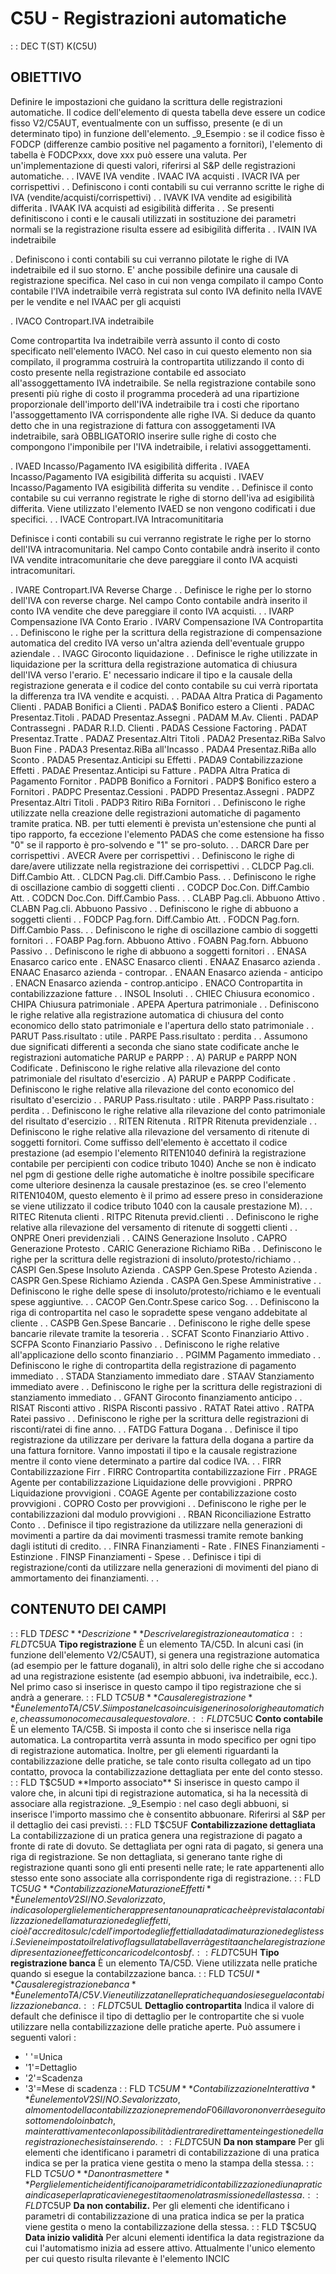 # C5U - Registrazioni automatiche
 :  : DEC T(ST) K(C5U)
## OBIETTIVO
Definire le impostazioni che guidano la scrittura delle registrazioni automatiche. Il codice dell'elemento di questa tabella deve essere un codice fisso V2/C5AUT, eventualmente con un suffisso, presente (e di un determinato tipo) in funzione dell'elemento.
_9_Esempio :  se il codice fisso è FODCP (differenze cambio positive nel pagamento a fornitori), l'elemento di tabella è FODCPxxx, dove xxx può essere una valuta.
Per un'implementazione di questi valori, riferirsi al S&P delle registrazioni automatiche.
.
. IVAVE     IVA vendite
. IVAAC     IVA acquisti
. IVACR     IVA per corrispettivi
.
.  Definiscono i conti contabili su cui verranno scritte le righe di IVA (vendite/acquisti/corrispettivi)
.
. IVAVK     IVA vendite ad esigibilità differita
. IVAAK     IVA acquisti ad esigibilità differita
.
.  Se presenti definitiscono i conti e le causali utilizzati in sostituzione dei parametri normali
se la registrazione risulta essere ad esibigilità differita
.
. IVAIN     IVA indetraibile

.  Definiscono i conti contabili su cui verranno pilotate le righe di IVA indetraibile ed il suo storno. E' anche possibile definire una causale di registrazione specifica. Nel caso in cui non venga compilato il campo Conto contabile l'IVA indetraibile verrà registrata sul conto IVA definito nella IVAVE per le vendite e nel IVAAC per gli acquisti

. IVACO     Contropart.IVA indetraibile

 Come contropartita Iva indetraibile verrà assunto il conto di costo specificato nell'elemento IVACO. Nel caso in cui questo elemento non sia compilato, il programma costruirà la contropartita utilizzando il conto di costo presente nella registrazione contabile ed associato all'assoggettamento IVA indetraibile.
Se nella registrazione contabile sono presenti più righe di costo il programma procederà ad una ripartizione proporzionale dell'importo dell'IVA indetraibile tra i costi che riportano  l'assoggettamento IVA corrispondente alle righe IVA.
Si deduce da quanto detto che in una registrazione di fattura con assoggetamenti IVA indetraibile, sarà OBBLIGATORIO inserire sulle righe di costo che compongono l'imponibile per l'IVA indetraibile, i relativi assoggettamenti.

. IVAED     Incasso/Pagamento IVA esigibilità differita
. IVAEA     Incasso/Pagamento IVA esigibilità differita su acquisti
. IVAEV     Incasso/Pagamento IVA esigibilità differita su vendite
.
.  Definisce il conto contabile su cui verranno registrate le righe di storno dell'iva ad esigibilità differita. Viene utilizzato l'elemento IVAED se non vengono codificati i due specifici.
.
. IVACE     Contropart.IVA Intracomunititaria

Definisce i conti contabili su cui verranno registrate le righe per lo storno dell'IVA intracomunitaria. Nel campo Conto contabile andrà inserito il conto IVA vendite intracomunitarie che deve pareggiare il conto IVA acquisti intracomunitari.

. IVARE     Contropart.IVA Reverse Charge
.
.  Definisce le righe per lo storno dell'IVA con reverse charge. Nel campo Conto contabile andrà inserito il conto IVA vendite che deve pareggiare il conto IVA acquisti.
.
. IVARP     Compensazione IVA Conto Erario
. IVARV     Compensazione IVA Contropartita
.
.  Definiscono le righe per la scrittura della registrazione di compensazione automatica del credito IVA verso un'altra azienda dell'eventuale gruppo aziendale
.
. IVAGC     Giroconto liquidazione
.
.  Definisce le righe utilizzate in liquidazione per la scrittura della registrazione automatica di chiusura dell'IVA verso l'erario. E' necessario indicare il tipo e la causale della registrazione generata e il codice del conto contabile su cui verrà riportata la differenza  tra IVA vendite e acquisti.
.
. PADAA     Altra Pratica di Pagamento Clienti
. PADAB     Bonifici a Clienti
. PADA$     Bonifico estero a Clienti
. PADAC     Presentaz.Titoli
. PADAD     Presentaz.Assegni
. PADAM     M.Av. Clienti
. PADAP     Contrassegni
. PADAR     R.I.D. Clienti
. PADAS     Cessione Factoring
. PADAT     Presentaz.Tratte
. PADAZ     Presentaz.Altri Titoli
. PADA2     Presentaz.RiBa Salvo Buon Fine
. PADA3     Presentaz.RiBa all'Incasso
. PADA4     Presentaz.RiBa allo Sconto
. PADA5     Presentaz.Anticipi su Effetti
. PADA9     Contabilizzazione Effetti
. PADA£     Presentaz.Anticipi su Fatture
. PADPA     Altra Pratica di Pagamento Fornitor
. PADPB     Bonifico a Fornitori
. PADP$     Bonifico estero a Fornitori
. PADPC     Presentaz.Cessioni
. PADPD     Presentaz.Assegni
. PADPZ     Presentaz.Altri Titoli
. PADP3     Ritiro RiBa Fornitori
.
.  Definiscono le righe utilizzate nella creazione delle registrazioni automatiche di pagamento tramite pratica. NB. per tutti elementi è prevista un'estensione che punti al tipo rapporto, fa eccezione l'elemento PADAS che come estensione ha fisso "0" se il rapporto è pro-solvendo e "1" se pro-soluto.
.
. DARCR     Dare per corrispettivi
. AVECR     Avere per corrispettivi
.
.  Definiscono le righe di dare/avere utilizzate nella registrazione dei corrispettivi
.
. CLDCP     Pag.cli. Diff.Cambio Att.
. CLDCN     Pag.cli. Diff.Cambio Pass.
.
.  Definiscono le righe di oscillazione cambio di soggetti clienti
.
. CODCP     Doc.Con. Diff.Cambio Att.
. CODCN     Doc.Con. Diff.Cambio Pass.
.
. CLABP     Pag.cli. Abbuono Attivo
. CLABN     Pag.cli. Abbuono Passivo
.
.  Definiscono le righe di abbuono a soggetti clienti
.
. FODCP     Pag.forn. Diff.Cambio Att.
. FODCN     Pag.forn. Diff.Cambio Pass.
.
.  Definiscono le righe di oscillazione cambio di soggetti fornitori
.
. FOABP     Pag.forn. Abbuono Attivo
. FOABN     Pag.forn. Abbuono Passivo
.
.  Definiscono le righe di abbuono a soggetti fornitori
.
. ENASA     Enasarco carico ente
. ENASC     Enasarco clienti
. ENAAZ     Enasarco azienda
. ENAAC     Enasarco azienda - contropar.
. ENAAN     Enasarco azienda - anticipo
. ENACN     Enasarco azienda - controp.anticipo
. ENACO     Contropartita in contabilizzazione fatture
.
. INSOL     Insoluti
.
. CHIEC     Chiusura economico
. CHIPA     Chiusura patrimoniale
. APEPA     Apertura patrimoniale
.
.  Definiscono le righe relative alla registrazione automatica di chiusura del conto economico dello stato patrimoniale e l'apertura dello stato patrimoniale
.
. PARUT     Pass.risultato :  utile
. PARPE     Pass.risultato :  perdita
.
.  Assumono due significati differenti a seconda che siano state codificate anche le registrazioni automatiche PARUP e PARPP : 
.  A) PARUP e PARPP NON Codificate
.     Definiscono le righe relative alla rilevazione del conto patrimoniale del risultato d'esercizio
.  A) PARUP e PARPP Codificate
.     Definiscono le righe relative alla rilevazione del conto economico del risultato d'esercizio
.
. PARUP     Pass.risultato :  utile
. PARPP     Pass.risultato :  perdita
.
.  Definiscono le righe relative alla rilevazione del conto patrimoniale del risultato d'esercizio
.
. RITEN     Ritenuta
. RITPR     Ritenuta previdenziale
.
.  Definiscono le righe relative alla rilevazione del versamento di ritenute di soggetti fornitori. Come suffisso dell'elemento è accettato il codice prestazione (ad esempio l'elemento RITEN1040 definirà la registrazione contabile per percipienti con codice tributo 1040)
Anche se non è indicato nel pgm di gestione delle righe automatiche è inoltre possibile specificare come ulteriore desinenza la causale prestazinoe (es. se creo l'elemento RITEN1040M, questo elemento è il primo ad essere preso in considerazione se viene utilizzato il codice tributo 1040 con la causale prestazione M).
.
. RITEC     Ritenuta clienti
. RITPC     Ritenuta previd.clienti
.
.  Definiscono le righe relative alla rilevazione del versamento di ritenute di soggetti clienti
.
. ONPRE     Oneri previdenziali
.
. CAINS     Generazione Insoluto
. CAPRO     Generazione Protesto
. CARIC     Generazione Richiamo RiBa
.
.  Definiscono le righe per la scrittura delle registrazioni di insoluto/protesto/richiamo
.
. CASPI     Gen.Spese Insoluto Azienda
. CASPP     Gen.Spese Protesto Azienda
. CASPR     Gen.Spese Richiamo Azienda
. CASPA     Gen.Spese Amministrative
.
.  Definiscono le righe delle spese di insoluto/protesto/richiamo e le eventuali spese aggiuntive.
.
. CACOP     Gen.Contr.Spese carico Sog.
.
.  Definiscono la riga di contropartita nel caso le sopradette spese vengano addebitate al cliente
.
. CASPB     Gen.Spese Bancarie
.
.  Definiscono le righe delle spese bancarie rilevate tramite la tesoreria
.
. SCFAT     Sconto Finanziario Attivo
. SCFPA     Sconto Finanziario Passivo
.
.  Definiscono le righe relative all'applicazione dello sconto finanziario
.
. PGIMM     Pagamento immediato
.
.  Definiscono le righe di contropartita della registrazione di pagamento immediato
.
. STADA     Stanziamento immediato dare
. STAAV     Stanziamento immediato avere
.
.  Definiscono le righe per la scrittura delle registrazioni di stanziamento immediato
.
. GFANT     Giroconto finanziamento anticipo
.
. RISAT     Risconti attivo
. RISPA     Risconti passivo
. RATAT     Ratei attivo
. RATPA     Ratei passivo
.
.  Definiscono le righe per la scrittura delle registrazioni di risconti/ratei di fine anno.
.
. FATDG     Fattura Dogana
.
.  Definisce il tipo registrazione da utilizzare per derivare la fattura della dogana a partire da una fattura fornitore. Vanno impostati il tipo e la causale registrazione mentre il conto viene
determinato a partire dal codice IVA.
.
. FIRR      Contabilizzazione Firr
. FIRRC     Contropartita contabilizzazione Firr
. PRAGE     Agente per contabilizzazione Liquidazione delle provvigioni
. PRPRO     Liquidazione provvigioni
. COAGE     Agente per contabilizzazione costo provvigioni
. COPRO     Costo per provvigioni
.
.  Definiscono le righe per le contabilizzazioni dal modulo provvigioni
.
. RBAN      Riconciliazione Estratto Conto
.
.  Definisce il tipo registrazione da utilizzare nella generazioni di movimenti a partire da dai movimenti trasmessi tramite remote banking dagli istituti di credito.
.
. FINRA     Finanziamenti - Rate
. FINES     Finanziamenti - Estinzione
. FINSP     Finanziamenti - Spese
.
.  Definisce i tipi di registrazione/conti da utilizzare nella generazioni di movimenti del piano di ammortamento dei finanziamenti.
.
.
## CONTENUTO DEI CAMPI
 :  : FLD T$DESC **Descrizione**
Descrive la registrazione automatica
 :  : FLD T$C5UA **Tipo registrazione**
È un elemento TA/C5D. In alcuni casi (in funzione dell'elemento V2/C5AUT), si genera una registrazione automatica (ad esempio per le fatture doganali), in altri solo delle righe che si accodano ad una registrazione esistente (ad esempio abbuoni, iva indetraibile, ecc.).
Nel primo caso si inserisce in questo campo il tipo registrazione che si andrà a generare.
 :  : FLD T$C5UB **Causale registrazione**
È un elemento TA/C5V. Si imposta nel caso in cui si generino solo righe automatiche, che assumono come causale questo valore.
 :  : FLD T$C5UC **Conto contabile**
È un elemento TA/C5B. Si imposta il conto che si inserisce nella riga automatica. La contropartita verrà assunta in modo specifico per ogni tipo di registrazione automatica.
Inoltre, per gli elementi riguardanti la contabilizzazione delle pratiche, se tale conto risulta collegato ad un tipo contatto, provoca la contabilizzazione dettagliata per ente del conto stesso.
 :  : FLD T$C5UD **Importo associato**
Si inserisce in questo campo il valore che, in alcuni tipi di registrazione automatica, si ha la necessità di associare alla registrazione.
_9_Esempio :  nel caso degli abbuoni, si inserisce l'importo massimo che è consentito abbuonare.
Riferirsi al S&P per il dettaglio dei casi previsti.
 :  : FLD T$C5UF **Contabilizzazione dettagliata**
La contabilizzazione di un pratica genera una registrazione di pagato a fronte di rate di dovuto. Se dettagliata per ogni rata di pagato, si genera una riga di registrazione. Se non dettagliata, si generano tante righe di registrazione quanti sono gli enti presenti nelle rate; le rate appartenenti allo stesso ente sono associate alla corrispondente riga di registrazione.
 :  : FLD T$C5UG **Contabilizzazione Maturazione Effetti**
È un elemento V2SI/NO. Se valorizzato, indica solo per gli elementi che rappresentano una pratica che è prevista la contabilizzazione della maturazione degli effetti, cioè l'accredito sul c/c dell'importo degli effetti alla data di maturazione degli stessi. Se viene impostato il relativo flag sulla tabella verrà gestita anche la registrazione di presentazione effetti con carico del conto sbf.
 :  : FLD T$C5UH **Tipo registrazione banca**
È un elemento TA/C5D. Viene utilizzata nelle pratiche quando si esegue la contabilzzazione banca.
 :  : FLD T$C5UI **Causale registrazione banca**
È un elemento TA/C5V. Viene utilizzata nelle pratiche quando si esegue la contabilizzazione banca.
 :  : FLD T$C5UL **Dettaglio contropartita**
Indica il valore di default che definisce il tipo di dettaglio per le contropartite che si vuole utilizzare nella contabilizzazione delle pratiche aperte. Può assumere i seguenti valori : 
- ' '=Unica
- '1'=Dettaglio
- '2'=Scadenza
- '3'=Mese di scadenza
 :  : FLD T$C5UM **Contabilizzazione Interattiva**
È un elemento V2SI/NO. Se valorizzato, al momento della contabilizzazione premendo F06 il lavoro non verrà eseguito sottomendolo in batch, ma interattivamente con la possibilità di entrare direttamente in gestione della registrazione che si sta inserendo.
 :  : FLD T$C5UN **Da non stampare**
Per gli elementi che identificano i parametri di contabilizzazione di una pratica indica se per
la pratica viene gestita o meno la stampa della stessa.
 :  : FLD T$C5UO **Da non trasmettere**
Per gli elementi che identificano i parametri di contabilizzazione di una pratica indica se per
la pratica viene gestita o meno la trasmissione della stessa.
 :  : FLD T$C5UP **Da non contabiliz.**
Per gli elementi che identificano i parametri di contabilizzazione di una pratica indica se per
la pratica viene gestita o meno la contabilizzazione della stessa.
 :  : FLD T$C5UQ **Data inizio validità**
Per alcuni elementi identifica la data registrazione da cui l'automatismo inizia ad essere attivo.
Attualmente l'unico elemento per cui questo risulta rilevante è l'elemento INCIC
